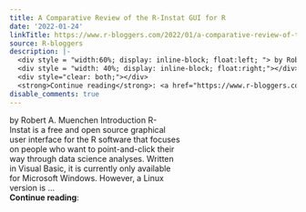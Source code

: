 ```yaml
---
title: A Comparative Review of the R-Instat GUI for R
date: '2022-01-24'
linkTitle: https://www.r-bloggers.com/2022/01/a-comparative-review-of-the-r-instat-gui-for-r/
source: R-bloggers
description: |-
  <div style = "width:60%; display: inline-block; float:left; "> by Robert A. Muenchen Introduction R-Instat is a free and open source graphical user interface for the R software that focuses on people who want to point-and-click their way through data science analyses. Written in Visual Basic, it is currently only available for Microsoft Windows. However, a Linux version is ...</div>
  <div style = "width: 40%; display: inline-block; float:right;"></div>
  <div style="clear: both;"></div>
  <strong>Continue reading</strong>: <a href="https://www.r-bloggers.com/2022/01/a-comparative-review-of-the-r-inst ...
disable_comments: true
---
```

<div style = "width:60%; display: inline-block; float:left; "> by Robert A. Muenchen Introduction R-Instat is a free and open source graphical user interface for the R software that focuses on people who want to point-and-click their way through data science analyses. Written in Visual Basic, it is currently only available for Microsoft Windows. However, a Linux version is ...</div>
<div style = "width: 40%; display: inline-block; float:right;"></div>
<div style="clear: both;"></div>
<strong>Continue reading</strong>: <a href="https://www.r-bloggers.com/2022/01/a-comparative-review-of-the-r-inst ...
